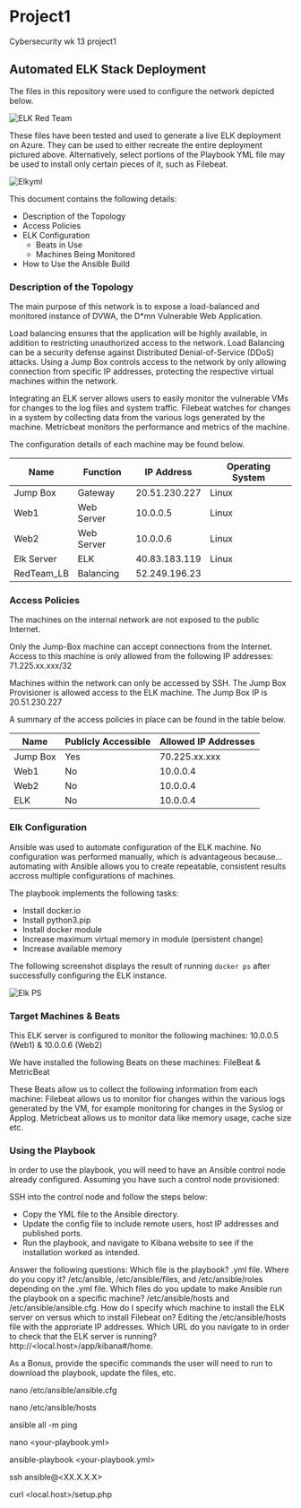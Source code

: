 # Project1
Cybersecurity wk 13 project1
## Automated ELK Stack Deployment

The files in this repository were used to configure the network depicted below.

![ELK Red Team](https://user-images.githubusercontent.com/69772235/100253746-7b06f300-2f0f-11eb-8f5c-4bb16f96bd2f.png)

These files have been tested and used to generate a live ELK deployment on Azure. They can be used to either recreate the entire deployment pictured above. Alternatively, select portions of the Playbook YML file may be used to install only certain pieces of it, such as Filebeat.

![Elkyml](https://user-images.githubusercontent.com/69772235/100255825-07b2b080-2f12-11eb-9597-38ef95e70761.PNG)

This document contains the following details:
- Description of the Topology
- Access Policies
- ELK Configuration
  - Beats in Use
  - Machines Being Monitored
- How to Use the Ansible Build


### Description of the Topology

The main purpose of this network is to expose a load-balanced and monitored instance of DVWA, the D*mn Vulnerable Web Application.

Load balancing ensures that the application will be highly available, in addition to restricting unauthorized access to the network.
Load Balancing can be a security defense against Distributed Denial-of-Service (DDoS) attacks.
Using a Jump Box controls access to the network by only allowing connection from specific IP addresses, protecting the respective virtual machines within the network.

Integrating an ELK server allows users to easily monitor the vulnerable VMs for changes to the log files and system traffic.
Filebeat watches for changes in a system by collecting data from the various logs generated by the machine.
Metricbeat monitors the performance and metrics of the machine.

The configuration details of each machine may be found below.

| Name     | Function | IP Address      | Operating System |
|----------|----------|-----------------|------------------|
| Jump Box | Gateway  | 20.51.230.227   | Linux            |
| Web1     |Web Server| 10.0.0.5        | Linux            |
| Web2     |Web Server| 10.0.0.6        | Linux            |
|Elk Server| ELK      | 40.83.183.119   | Linux            |
|RedTeam_LB|Balancing | 52.249.196.23   |                  |

### Access Policies

The machines on the internal network are not exposed to the public Internet. 

Only the Jump-Box machine can accept connections from the Internet. Access to this machine is only allowed from the following IP addresses:
71.225.xx.xxx/32

Machines within the network can only be accessed by SSH.
The Jump Box Provisioner is allowed access to the ELK machine.  The Jump Box IP is 20.51.230.227

A summary of the access policies in place can be found in the table below.

| Name     | Publicly Accessible | Allowed IP Addresses |
|----------|---------------------|----------------------|
| Jump Box | Yes                 |70.225.xx.xxx         |
| Web1     | No                  |10.0.0.4              |
| Web2     | No                  |10.0.0.4              |
| ELK      | No                  |10.0.0.4              |

### Elk Configuration

Ansible was used to automate configuration of the ELK machine. No configuration was performed manually, which is advantageous because...
automating with Ansible allows you to create repeatable, consistent results accross multiple configurations of machines.

The playbook implements the following tasks:
* Install docker.io
* Install python3.pip
* Install docker module
* Increase maximum virtual memory in module (persistent change)
* Increase available memory

The following screenshot displays the result of running `docker ps` after successfully configuring the ELK instance.

![Elk PS](https://user-images.githubusercontent.com/69772235/100262604-5d8b5680-2f1a-11eb-822f-83fdc6072401.PNG)

### Target Machines & Beats
This ELK server is configured to monitor the following machines:
10.0.0.5 (Web1) & 10.0.0.6 (Web2)

We have installed the following Beats on these machines:
FileBeat & MetricBeat

These Beats allow us to collect the following information from each machine:
Filebeat allows us to monitor fior changes within the various logs generated by the VM, for example monitoring for changes in the Syslog or Applog.  Metricbeat allows us to monitor data like memory usage, cache size etc.

### Using the Playbook
In order to use the playbook, you will need to have an Ansible control node already configured. Assuming you have such a control node provisioned: 

SSH into the control node and follow the steps below:
- Copy the YML file to the Ansible directory.
- Update the config file to include remote users, host IP addresses and published ports.
- Run the playbook, and navigate to Kibana website to see if the installation worked as intended.

Answer the following questions:
Which file is the playbook? .yml file.
Where do you copy it? /etc/ansible, /etc/ansible/files, and /etc/ansible/roles depending on the .yml file.
Which files do you update to make Ansible run the playbook on a specific machine? /etc/ansible/hosts and /etc/ansible/ansible.cfg.
How do I specify which machine to install the ELK server on versus which to install Filebeat on? Editing the /etc/ansible/hosts file with the approriate IP addresses.
Which URL do you navigate to in order to check that the ELK server is running? http://<local.host>/app/kibana#/home.

As a Bonus, provide the specific commands the user will need to run to download the playbook, update the files, etc.

nano /etc/ansible/ansible.cfg

nano /etc/ansible/hosts

ansible all -m ping

nano <your-playbook.yml>

ansible-playbook <your-playbook.yml>

ssh ansible@<XX.X.X.X>

curl <local.host>/setup.php
